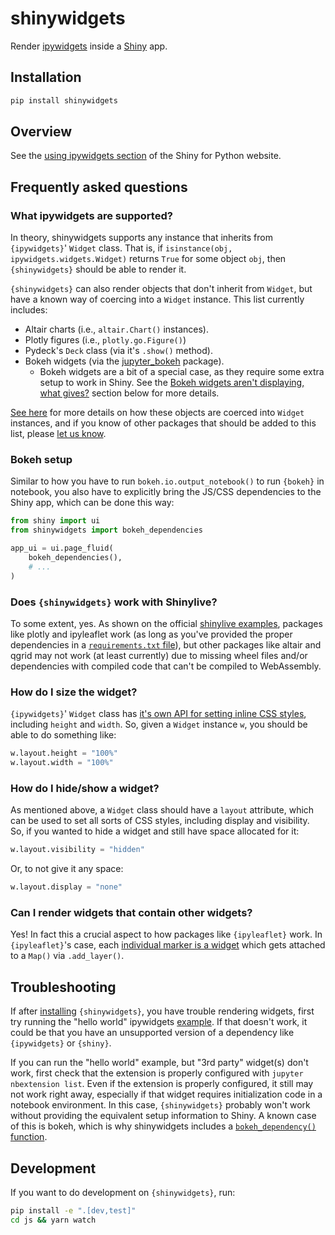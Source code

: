 shinywidgets
================

Render [ipywidgets](https://ipywidgets.readthedocs.io/en/stable/) inside a
[Shiny](https://shiny.rstudio.com/py) app.

## Installation

```sh
pip install shinywidgets
```

## Overview

See the [using ipywidgets section](https://shiny.rstudio.com/py/docs/ipywidgets.html) of the Shiny for Python website.

## Frequently asked questions

### What ipywidgets are supported?

In theory, shinywidgets supports any instance that inherits from `{ipywidgets}`' `Widget` class. That is, if `isinstance(obj, ipywidgets.widgets.Widget)` returns `True` for some object `obj`, then `{shinywidgets}` should be able to render it.

`{shinywidgets}` can also render objects that don't inherit from `Widget`, but have a known way of coercing into a `Widget` instance. This list currently includes:

* Altair charts (i.e., `altair.Chart()` instances).
* Plotly figures (i.e., `plotly.go.Figure()`)
* Pydeck's `Deck` class (via it's `.show()` method).
* Bokeh widgets (via the [jupyter_bokeh](https://github.com/bokeh/jupyter_bokeh) package).
  * Bokeh widgets are a bit of a special case, as they require some extra setup to work in Shiny. See the [Bokeh widgets aren't displaying, what gives?](#bokeh-widgets-arent-displaying-what-gives) section below for more details.

[See here](https://github.com/rstudio/py-shinywidgets/blob/main/shinywidgets/_as_widget.py) for more details on how these objects are coerced into `Widget` instances, and if you know of other packages that should be added to this list, please [let us know](https://github.com/rstudio/py-shinywidgets/issues/new).

### Bokeh setup

Similar to how you have to run `bokeh.io.output_notebook()` to run `{bokeh}` in notebook, you also have to explicitly bring the JS/CSS dependencies to the Shiny app, which can be done this way:

```py
from shiny import ui
from shinywidgets import bokeh_dependencies

app_ui = ui.page_fluid(
    bokeh_dependencies(),
    # ...
)
```


### Does `{shinywidgets}` work with Shinylive?

To some extent, yes. As shown on the official [shinylive examples](https://shinylive.io/py/examples/), packages like plotly and ipyleaflet work (as long as you've provided the proper dependencies in a [`requirements.txt` file](https://shinylive.io/py/examples/#extra-packages)), but other packages like altair and qgrid may not work (at least currently) due to missing wheel files and/or dependencies with compiled code that can't be compiled to WebAssembly.

### How do I size the widget?

`{ipywidgets}`' `Widget` class has [it's own API for setting inline CSS
styles](https://ipywidgets.readthedocs.io/en/stable/examples/Widget%20Styling.html),
including `height` and `width`. So, given a `Widget` instance `w`, you should be able to
do something like:

```py
w.layout.height = "100%"
w.layout.width = "100%"
```

### How do I hide/show a widget?

As mentioned above, a `Widget` class should have a `layout` attribute, which can be
used to set all sorts of CSS styles, including display and visibility. So, if you wanted
to hide a widget and still have space allocated for it:

```py
w.layout.visibility = "hidden"
```

Or, to not give it any space:

```py
w.layout.display = "none"
```

### Can I render widgets that contain other widgets?

Yes! In fact this a crucial aspect to how packages like `{ipyleaflet}` work. In
`{ipyleaflet}`'s case, each [individual marker is a widget](https://ipyleaflet.readthedocs.io/en/latest/layers/circle_marker.html) which gets attached to a `Map()` via `.add_layer()`.

## Troubleshooting

If after [installing](#installation) `{shinywidgets}`, you have trouble rendering widgets,
first try running the "hello world" ipywidgets [example](https://github.com/rstudio/py-shinywidgets/blob/main/examples/ipywidgets/app.py). If that doesn't work, it could be that you have an unsupported version
of a dependency like `{ipywidgets}` or `{shiny}`.

If you can run the "hello world" example, but "3rd party" widget(s) don't work, first
check that the extension is properly configured with `jupyter nbextension list`. Even if
the extension is properly configured, it still may not work right away, especially if
that widget requires initialization code in a notebook environment. In this case,
`{shinywidgets}` probably won't work without providing the equivalent setup information to
Shiny. A known case of this is bokeh, which is why shinywidgets includes a [`bokeh_dependency()` function](https://github.com/posit-dev/py-shinywidgets/blob/255a0d15d74828c28999cdce3fe9a0b5c2795016/examples/outputs/app.py#L26).


## Development

If you want to do development on `{shinywidgets}`, run:

```sh
pip install -e ".[dev,test]"
cd js && yarn watch
```

